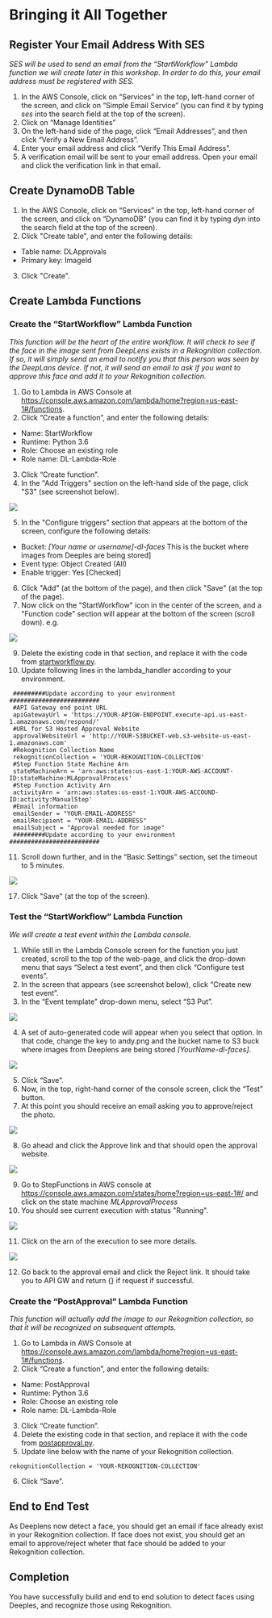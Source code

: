 # Bringing it All Together

## Register Your Email Address With SES

_SES will be used to send an email from the “StartWorkflow” Lambda function we will create later in this workshop.  In order to do this, your email address must be registered with SES._

1.	In the AWS Console, click on “Services” in the top, left-hand corner of the screen, and click on “Simple Email Service” (you can find it by typing _ses_ into the search field at the top of the screen).
2.	Click on “Manage Identities”
3.	On the left-hand side of the page, click “Email Addresses”, and then click “Verify a New Email Address”.
4.	Enter your email address and click “Verify This Email Address”.
5.	A verification email will be sent to your email address.  Open your email and click the verification link in that email.

## Create DynamoDB Table

1.	In the AWS Console, click on “Services” in the top, left-hand corner of the screen, and click on “DynamoDB” (you can find it by typing _dyn_ into the search field at the top of the screen).
2.	Click "Create table", and enter the following details:
* Table name: DLApprovals
*	Primary key: ImageId  
3.	Click "Create".

## Create Lambda Functions

### Create the “StartWorkflow” Lambda Function

_This function will be the heart of the entire workflow.  It will check to see if the face in the image sent from DeepLens exists in a Rekognition collection.  If so, it will simply send an email to notify you that this person was seen by the DeepLans device. If not, it will send an email to ask if you want to approve this face and add it to your Rekognition collection._

1. Go to Lambda in AWS Console at https://console.aws.amazon.com/lambda/home?region=us-east-1#/functions.
2.	Click “Create a function”, and enter the following details:
* Name: StartWorkflow
* Runtime: Python 3.6
* Role: Choose an existing role
* Role name: DL-Lambda-Role
3.	Click “Create function”.
4.	In the "Add Triggers" section on the left-hand side of the page, click "S3" (see screenshot below).

![](images/StartWorkflow.png)

5.	In the "Configure triggers" section that appears at the bottom of the screen, configure the following details:
* Bucket: _[Your name or username]-dl-faces_ This is the bucket where images from Deeples are being stored]
* Event type: Object Created (All)
* Enable trigger: Yes [Checked]
6.	Click "Add" (at the bottom of the page), and then click "Save" (at the top of the page).
8.	Now click on the "StartWorkflow" icon in the center of the screen, and a "Function code" section will appear at the bottom of the screen (scroll down).
e.g.

![](images/Function_code.png)

9.	Delete the existing code in that section, and replace it with the code from [startworkflow.py](startworkflow.py).
10. Update following lines in the lambda_handler according to your environment.
```
 #########Update according to your environment #########################
 #API Gateway end point URL
 apiGatewayUrl = 'https://YOUR-APIGW-ENDPOINT.execute-api.us-east-1.amazonaws.com/respond/'
 #URL for S3 Hosted Approval Website
 approvalWebsiteUrl = 'http://YOUR-S3BUCKET-web.s3-website-us-east-1.amazonaws.com'
 #Rekognition Collection Name
 rekognitionCollection = 'YOUR-REKOGNITION-COLLECTION'
 #Step Function State Machine Arn
 stateMachineArn = 'arn:aws:states:us-east-1:YOUR-AWS-ACCOUNT-ID:stateMachine:MLApprovalProcess'
 #Step Function Activity Arn
 activityArn = 'arn:aws:states:us-east-1:YOUR-AWS-ACCOUND-ID:activity:ManualStep'
 #Email information
 emailSender = "YOUR-EMAIL-ADDRESS"
 emailRecipient = "YOUR-EMAIL-ADDRESS"
 emailSubject = "Approval needed for image"
 #########Update according to your environment #########################
 ```
11.	Scroll down further, and in the “Basic Settings” section, set the timeout to 5 minutes.

![](images/Basic_settings.png)

17.	Click "Save" (at the top of the screen).

### Test the “StartWorkflow” Lambda Function

_We will create a test event within the Lambda console._

1.	While still in the Lambda Console screen for the function you just created, scroll to the top of the web-page, and click the drop-down menu that says “Select a test event”, and then click “Configure test events”.
2.	In the screen that appears (see screenshot below), click “Create new test event”.
3.	In the “Event template” drop-down menu, select “S3 Put”.

![](images/Configure_test_event.png)

4. A set of auto-generated code will appear when you select that option.  In that code, change the key to andy.png and the bucket name to S3 buck where images from Deeplens are being stored _[YourName-dl-faces]_.

![](images/lambdatest.png)

5. Click “Save”.
6. Now, in the top, right-hand corner of the console screen, click the “Test” button.
7. At this point you should receive an email asking you to approve/reject the photo.

![](images/approvalemail.png)

8. Go ahead and click the Approve link and that should open the approval website.

![](images/approvalwebsite.png)

9. Go to StepFunctions in AWS console at https://console.aws.amazon.com/states/home?region=us-east-1#/ and click on the state machine _MLApprovalProcess_
10. You should see current execution with status "Running".

![](images/statemachinerunning.png)

11. Click on the arn of the execution to see more details.

![](images/statemachinerunning2.png)

12. Go back to the approval email and click the Reject link. It should take you to API GW and return {} if request if successful.

### Create the “PostApproval” Lambda Function

_This function will actually add the image to our Rekognition collection, so that it will be recognized on subsequent attempts._
1. Go to Lambda in AWS Console at https://console.aws.amazon.com/lambda/home?region=us-east-1#/functions.
2.	Click “Create a function”, and enter the following details:
* Name: PostApproval
* Runtime: Python 3.6
* Role: Choose an existing role
* Role name: DL-Lambda-Role
3.	Click “Create function”.
4.	Delete the existing code in that section, and replace it with the code from [postapproval.py](postapproval.py).
5. Update line below with the name of your Rekognition collection.
```
rekognitionCollection = 'YOUR-REKOGNITION-COLLECTION'
```
6.	Click “Save”.

## End to End Test
As Deeplens now detect a face, you should get an email if face already exist in your Rekognition collection. If face does not exist, you should get an email to approve/reject wheter that face should be added to your Rekognition collection.

## Completion
You have successfully build and end to end solution to detect faces using Deeples, and recognize those using Rekognition.
